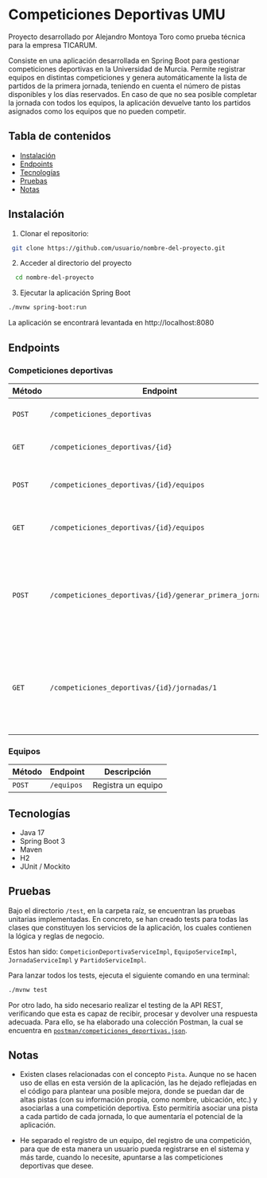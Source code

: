 # Competiciones Deportivas UMU

Proyecto desarrollado por Alejandro Montoya Toro como prueba técnica para la empresa TICARUM.

Consiste en una aplicación desarrollada en Spring Boot para gestionar competiciones deportivas en la Universidad de Murcia. Permite registrar equipos en distintas competiciones y genera automáticamente la lista de partidos de la primera jornada, teniendo en cuenta el número de pistas disponibles y los días reservados. En caso de que no sea posible completar la jornada con todos los equipos, la aplicación devuelve tanto los partidos asignados como los equipos que no pueden competir.

## Tabla de contenidos

- [Instalación](#instalación)
- [Endpoints](#endpoints)
- [Tecnologías](#tecnologías)
- [Pruebas](#pruebas)
- [Notas](#notas)

## Instalación

1.  Clonar el repositorio:

```bash
 git clone https://github.com/usuario/nombre-del-proyecto.git
```

2. Acceder al directorio del proyecto

```bash
  cd nombre-del-proyecto
```

3.  Ejecutar la aplicación Spring Boot

```bash
./mvnw spring-boot:run
```

La aplicación se encontrará levantada en http://localhost:8080

## Endpoints

### Competiciones deportivas

| Método | Endpoint                                                 | Descripción                                                                                                                   |
| ------ | -------------------------------------------------------- | ----------------------------------------------------------------------------------------------------------------------------- |
| `POST` | `/competiciones_deportivas`                              | Crear una nueva competición deportiva.                                                                                        |
| `GET`  | `/competiciones_deportivas/{id}`                         | Obtener una competición deportiva.                                                                                            |
| `POST` | `/competiciones_deportivas/{id}/equipos`                 | Registrar un equipo en una competición deportiva.                                                                             |
| `GET`  | `/competiciones_deportivas/{id}/equipos`                 | Obtener la lista de equipos registrados en una competición.                                                                   |
| `POST` | `/competiciones_deportivas/{id}/generar_primera_jornada` | Generar automáticamente la lista de partidos pertenecientes a la primera jornada de una competición deportiva.                |
| `GET`  | `/competiciones_deportivas/{id}/jornadas/1`              | Obtener la lista de partidos de la primera jornada de una competición, junto con la lista de equipos no asignados a partidos. |

### Equipos

| Método | Endpoint   | Descripción        |
| ------ | ---------- | ------------------ |
| `POST` | `/equipos` | Registra un equipo |

## Tecnologías

- Java 17
- Spring Boot 3
- Maven
- H2
- JUnit / Mockito

## Pruebas

Bajo el directorio `/test`, en la carpeta raíz, se encuentran las pruebas unitarias implementadas. En concreto, se han creado tests para todas las clases que constituyen los servicios de la aplicación, los cuales contienen la lógica y reglas de negocio.

Estos han sido: `CompeticionDeportivaServiceImpl`, `EquipoServiceImpl`, `JornadaServiceImpl` y `PartidoServiceImpl`.

Para lanzar todos los tests, ejecuta el siguiente comando en una terminal:

```bash
./mvnw test
```

Por otro lado, ha sido necesario realizar el testing de la API REST, verificando que esta es capaz de recibir, procesar y devolver una respuesta adecuada. Para ello, se ha elaborado una colección Postman, la cual se encuentra en [`postman/competiciones_deportivas.json`](postman/competiciones_deportivas.json).

## Notas

- Existen clases relacionadas con el concepto `Pista`. Aunque no se hacen uso de ellas en esta versión de la aplicación, las he dejado reflejadas en el código para plantear una posible mejora, donde se puedan dar de altas pistas (con su información propia, como nombre, ubicación, etc.) y asociarlas a una competición deportiva. Esto permitiría asociar una pista a cada partido de cada jornada, lo que aumentaría el potencial de la aplicación.

- He separado el registro de un equipo, del registro de una competición, para que de esta manera un usuario pueda registrarse en el sistema y más tarde, cuando lo necesite, apuntarse a las competiciones deportivas que desee.
